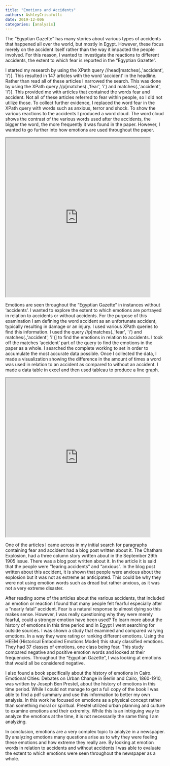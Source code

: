 ```yaml
---
title: "Emotions and Accidents"
authors: AshleyCrisafulli
date: 2019-12-006
categories: [analysis]
---
```

The “Egyptian Gazette” has many stories about various types of accidents that happened all over the world, but mostly in Egypt. However, these focus merely on the accident itself rather than the way it impacted the people involved. For this reason, I wanted to investigate the reactions to different accidents, the extent to which fear is reported in the “Egyptian Gazette”.

I started my research by using the XPath query //head[matches(.,'accident', 'i')]. This resulted in 147 articles with the word ‘accident’ in the headline. Rather than read all of these articles I narrowed the search. This was done by using the XPath query //p[matches(.,'fear', 'i') and matches(.,'accident', 'i')]. This provided me with articles that contained the words fear and accident. Not all of these articles referred to fear within people, so I did not utilize those. To collect further evidence, I replaced the word fear in the XPath query with words such as anxious, terror and shock. To show the various reactions to the accidents I produced a word cloud. The word cloud shows the contrast of the various words used after the accidents, the bigger the word, the more frequently it was found in the paper. However, I wanted to go further into how emotions are used throughout the paper.

<iframe src="https://public.tableau.com/views/goodvisualization/Sheet4?:showVizHome=no&:embed=true" align="center" width="90%" height="500"></iframe>

Emotions are seen throughout the “Egyptian Gazette” in instances without ‘accidents’. I wanted to explore the extent to which emotions are portrayed in relation to accidents or without accidents. For the purpose of this examination I am defining the word accident as an unfortunate accident, typically resulting in damage or an injury. I used various XPath queries to find this information. I used the query //p[matches(.,'fear', 'i') and matches(.,'accident', 'i')] to find the emotions in relation to accidents. I took off the matches ‘accident’ part of the query to find the emotions in the paper as a whole. I searched the complete working to set in order to accumulate the most accurate data possible. Once I collected the data, I made a visualization showing the difference in the amount of times a word was used in relation to an accident as compared to without an accident. I made a data table in excel and then used tableau to produce a line graph.

<iframe src="https://public.tableau.com/views/goodvisualization/Sheet2?:showVizHome=no&:embed=true" align="center" width="90%" height="500"></iframe>

One of the articles I came across in my initial search for paragraphs containing fear and accident had a blog post written about it. The Chatham Explosion, had a three column story written about in the September 29th 1905 issue. There was a blog post written about it. In the article it is said that the people were “fearing accidents” and “anxious”. In the blog post written about this accident, it is shown that people were anxious about the explosion but it was not as extreme as anticipated. This could be why they were not using emotion words such as dread but rather anxious, as it was not a very extreme disaster.

After reading some of the articles about the various accidents, that included an emotion or reaction I found that many people felt fearful especially after a “nearly fatal” accident. Fear is a natural response to almost dying so this makes sense. However, I was really questioning why they were merely fearful, could a stronger emotion have been used? To learn more about the history of emotions in this time period and in Egypt I went searching for outside sources. I was shown a study that examined and compared varying emotions. In a way they were rating or ranking different emotions. Using the HEEM (Historical Embodied Emotions Model) this study classified emotions. They had 37 classes of emotions, one class being fear. This study compared negative and positive emotion words and looked at their frequencies. Throughout the “Egyptian Gazette”, I was looking at emotions that would all be considered negative.

I also found a book specifically about the history of emotions in Cairo. Emotional Cities: Debates on Urban Change in Berlin and Cairo, 1860-1910, was written by Joseph Ben Prestel, about the history of emotions in this time period. While I could not manage to get a full copy of the book I was able to find a pdf summary and use this information to better my own analysis. In this work he focused on emotions as a physical concept rather than something moral or spiritual. Prestel utilized urban planning and culture to examine emotions and their extremity. While this is an intriguing way to analyze the emotions at the time, it is not necessarily the same thing I am analyzing.

In conclusion, emotions are a very complex topic to analyze in a newspaper. By analyzing emotions many questions arise as to why they were feeling these emotions and how extreme they really are. By looking at emotion words in relation to accidents and without accidents I was able to evaluate the extent to which emotions were seen throughout the newspaper as a whole.
